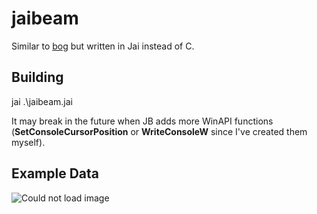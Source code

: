 # jaibeam

Similar to [bog](https://github.com/vulcan-dev/bog) but written in Jai instead of C.

## Building
jai .\jaibeam.jai

It may break in the future when JB adds more WinAPI functions (**SetConsoleCursorPosition** or **WriteConsoleW** since I've created them myself).

## Example Data
![Could not load image](https://imgur.com/uRzkpo5)